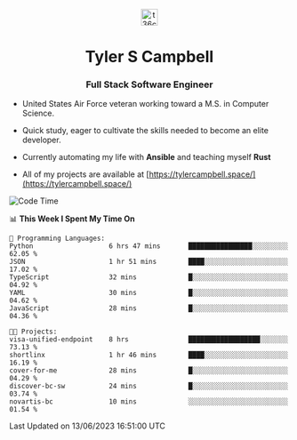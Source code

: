 <p align="center">
<a href="https://www.linkedin.com/in/t36campbell" target="blank"><img align="center" src="https://ik.imagekit.io/t36campbell/Portfolio/linkedin.png.original_m8bbGgPh6.png" alt="t36campbell" height="30" width="30" /></a>
</p>
<h1 align="center">Tyler S Campbell</h1>
<h3 align="center">Full Stack Software Engineer</h3>

* United States Air Force veteran working toward a M.S. in Computer Science.

* Quick study, eager to cultivate the skills needed to become an elite developer.

* Currently automating my life with **Ansible** and teaching myself **Rust**

* All of my projects are available at [https://tylercampbell.space/](https://tylercampbell.space/)

<!--START_SECTION:waka-->
![Code Time](http://img.shields.io/badge/Code%20Time-2%2C559%20hrs%2053%20mins-blue)

📊 **This Week I Spent My Time On** 

```text
💬 Programming Languages: 
Python                   6 hrs 47 mins       ████████████████░░░░░░░░░   62.05 % 
JSON                     1 hr 51 mins        ████░░░░░░░░░░░░░░░░░░░░░   17.02 % 
TypeScript               32 mins             █░░░░░░░░░░░░░░░░░░░░░░░░   04.92 % 
YAML                     30 mins             █░░░░░░░░░░░░░░░░░░░░░░░░   04.62 % 
JavaScript               28 mins             █░░░░░░░░░░░░░░░░░░░░░░░░   04.36 % 

🐱‍💻 Projects: 
visa-unified-endpoint    8 hrs               ██████████████████░░░░░░░   73.13 % 
shortlinx                1 hr 46 mins        ████░░░░░░░░░░░░░░░░░░░░░   16.19 % 
cover-for-me             28 mins             █░░░░░░░░░░░░░░░░░░░░░░░░   04.29 % 
discover-bc-sw           24 mins             █░░░░░░░░░░░░░░░░░░░░░░░░   03.74 % 
novartis-bc              10 mins             ░░░░░░░░░░░░░░░░░░░░░░░░░   01.54 % 
```


 Last Updated on 13/06/2023 16:51:00 UTC
<!--END_SECTION:waka-->
